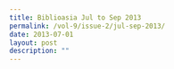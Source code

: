 ```yaml
---
title: Biblioasia Jul to Sep 2013
permalink: /vol-9/issue-2/jul-sep-2013/
date: 2013-07-01
layout: post
description: ""
---
```

